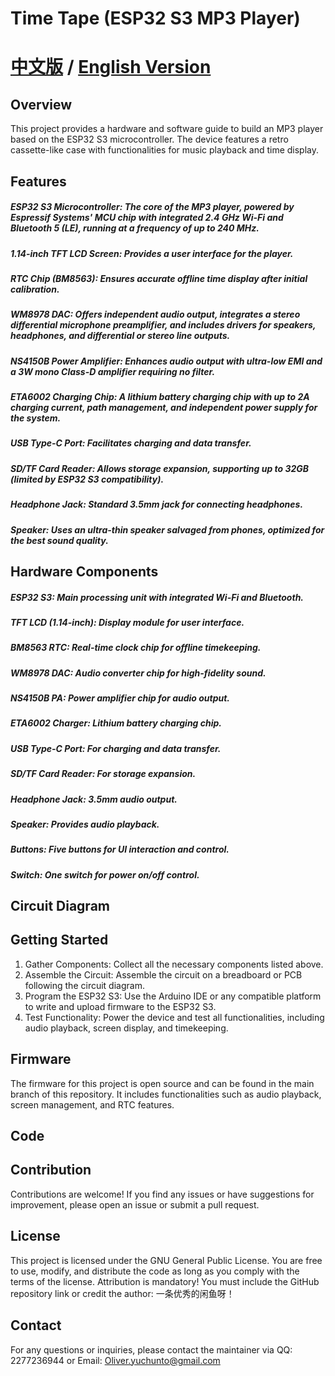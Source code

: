 # Time Tape (ESP32 S3 MP3 Player)
# [中文版](README.md) / [English Version](README.en.md)

## Overview
This project provides a hardware and software guide to build an MP3 player based on the ESP32 S3 microcontroller. The device features a retro cassette-like case with functionalities for music playback and time display.

## Features
##### ESP32 S3 Microcontroller: The core of the MP3 player, powered by Espressif Systems' MCU chip with integrated 2.4 GHz Wi-Fi and Bluetooth 5 (LE), running at a frequency of up to 240 MHz.
##### 1.14-inch TFT LCD Screen: Provides a user interface for the player.
##### RTC Chip (BM8563): Ensures accurate offline time display after initial calibration.
##### WM8978 DAC: Offers independent audio output, integrates a stereo differential microphone preamplifier, and includes drivers for speakers, headphones, and differential or stereo line outputs.
##### NS4150B Power Amplifier: Enhances audio output with ultra-low EMI and a 3W mono Class-D amplifier requiring no filter.
##### ETA6002 Charging Chip: A lithium battery charging chip with up to 2A charging current, path management, and independent power supply for the system.
##### USB Type-C Port: Facilitates charging and data transfer.
##### SD/TF Card Reader: Allows storage expansion, supporting up to 32GB (limited by ESP32 S3 compatibility).
##### Headphone Jack: Standard 3.5mm jack for connecting headphones.
##### Speaker: Uses an ultra-thin speaker salvaged from phones, optimized for the best sound quality.

## Hardware Components
##### ESP32 S3: Main processing unit with integrated Wi-Fi and Bluetooth.
##### TFT LCD (1.14-inch): Display module for user interface.
##### BM8563 RTC: Real-time clock chip for offline timekeeping.
##### WM8978 DAC: Audio converter chip for high-fidelity sound.
##### NS4150B PA: Power amplifier chip for audio output.
##### ETA6002 Charger: Lithium battery charging chip.
##### USB Type-C Port: For charging and data transfer.
##### SD/TF Card Reader: For storage expansion.
##### Headphone Jack: 3.5mm audio output.
##### Speaker: Provides audio playback.
##### Buttons: Five buttons for UI interaction and control.
##### Switch: One switch for power on/off control.

## Circuit Diagram

## Getting Started
1. Gather Components: Collect all the necessary components listed above.
2. Assemble the Circuit: Assemble the circuit on a breadboard or PCB following the circuit diagram.
3. Program the ESP32 S3: Use the Arduino IDE or any compatible platform to write and upload firmware to the ESP32 S3.
4. Test Functionality: Power the device and test all functionalities, including audio playback, screen display, and timekeeping.

## Firmware
The firmware for this project is open source and can be found in the main branch of this repository. It includes functionalities such as audio playback, screen management, and RTC features.

## Code

## Contribution
Contributions are welcome! If you find any issues or have suggestions for improvement, please open an issue or submit a pull request.

## License
This project is licensed under the GNU General Public License. You are free to use, modify, and distribute the code as long as you comply with the terms of the license. Attribution is mandatory! You must include the GitHub repository link or credit the author: 一条优秀的闲鱼呀！

## Contact
For any questions or inquiries, please contact the maintainer via QQ: 2277236944 or Email: Oliver.yuchunto@gmail.com
